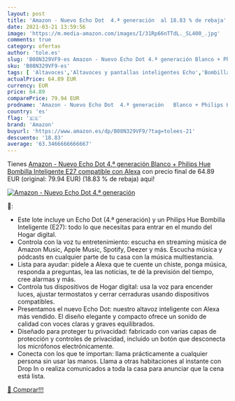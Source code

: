 ```yaml
---
layout: post
title: 'Amazon - Nuevo Echo Dot  4.ª generación  al 18.83 % de rebaja'
date: 2021-03-21 13:59:56
image: 'https://m.media-amazon.com/images/I/31Rp66nTTdL._SL400_.jpg'
comments: true
category: ofertas
author: 'tole.es'
slug: 'B08N329VF9-es Amazon - Nuevo Echo Dot 4.ª generación Blanco + Philips...'
sku: 'B08N329VF9-es'
tags: [ 'Altavoces','Altavoces y pantallas inteligentes Echo','Bombillas','Bombillas LED','Dispositivos Amazon','Dispositivos Amazon y Accesorios','Electrónica','Equipos de audio y Hi-Fi','Iluminación','Paquetes de dispositivos','alexa','amazon','hue','philips', ]
actualPrice: 64.89 EUR
currency: EUR
price: 64.89
comparePrice: 79.94 EUR
prodname: 'Amazon - Nuevo Echo Dot  4.ª generación   Blanco + Philips Hue Bombilla Inteligente  E27   compatible con Alexa'
country: 'es'
flag: '🇪🇸'
brand: 'Amazon'
buyurl: 'https://www.amazon.es/dp/B08N329VF9/?tag=tolees-21'
descuento: '18.83'
average: '63.3466666666667'
---
```


Tienes [Amazon - Nuevo Echo Dot  4.ª generación   Blanco + Philips Hue Bombilla Inteligente  E27   compatible con Alexa](https://www.amazon.es/dp/B08N329VF9/?tag=tolees-21) con precio final de  64.89 EUR (original: 79.94 EUR) (18.83 %  de rebaja) aqui!

[![Amazon - Nuevo Echo Dot  4.ª generación ](https://m.media-amazon.com/images/I/31Rp66nTTdL._SL400_.jpg)](https://www.amazon.es/dp/B08N329VF9/?tag=tolees-21)

🔎:

- Este lote incluye un Echo Dot (4.ª generación) y un Philips Hue Bombilla Inteligente (E27): todo lo que necesitas para entrar en el mundo del Hogar digital.
- Controla con la voz tu entretenimiento: escucha en streaming música de Amazon Music, Apple Music, Spotify, Deezer y más. Escucha música y pódcasts en cualquier parte de tu casa con la música multiestancia.
- Lista para ayudar: pídele a Alexa que te cuente un chiste, ponga música, responda a preguntas, lea las noticias, te dé la previsión del tiempo, cree alarmas y más.
- Controla tus dispositivos de Hogar digital: usa la voz para encender luces, ajustar termostatos y cerrar cerraduras usando dispositivos compatibles.
- Presentamos el nuevo Echo Dot: nuestro altavoz inteligente con Alexa más vendido. El diseño elegante y compacto ofrece un sonido de calidad con voces claras y graves equilibrados.
- Diseñado para proteger tu privacidad: fabricado con varias capas de protección y controles de privacidad, incluido un botón que desconecta los micrófonos electrónicamente.
- Conecta con los que te importan: llama prácticamente a cualquier persona sin usar las manos. Llama a otras habitaciones al instante con Drop In o realiza comunicados a toda la casa para anunciar que la cena está lista.

[🛒 Comprar!!!](https://www.amazon.es/dp/B08N329VF9/?tag=tolees-21)
